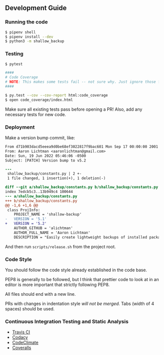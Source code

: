 ## Development Guide

### Running the code

```bash
$ pipenv shell
$ pipenv install --dev
$ python3 -m shallow_backup
```

### Testing

```bash
$ pytest

####
# Code Coverage
# NOTE: This makes some tests fail -- not sure why. Just ignore those for now.
####

$ py.test --cov --cov-report html:code_coverage
$ open code_coverage/index.html
```

Make sure all existing tests pass before opening a PR!
Also, add any necessary tests for new code.


### Deployment

Make a version bump commit, like:

```diff
From d71b903dacd5eeea9d0be68ef3022817f9bac601 Mon Sep 17 00:00:00 2001
From: Aaron Lichtman <aaronlichtman@gmail.com>
Date: Sun, 19 Jun 2022 05:46:06 -0500
Subject: [PATCH] Version bump to v5.2

---
 shallow_backup/constants.py | 2 +-
 1 file changed, 1 insertion(+), 1 deletion(-)

diff --git a/shallow_backup/constants.py b/shallow_backup/constants.py
index 7edcb5c3..13b949c4 100644
--- a/shallow_backup/constants.py
+++ b/shallow_backup/constants.py
@@ -1,6 +1,6 @@
 class ProjInfo:
 	PROJECT_NAME = 'shallow-backup'
-	VERSION = '5.1'
+	VERSION = '5.2'
 	AUTHOR_GITHUB = 'alichtman'
 	AUTHOR_FULL_NAME = 'Aaron Lichtman'
 	DESCRIPTION = "Easily create lightweight backups of installed packages, dotfiles, and more."
```

And then run `scripts/release.sh` from the project root.

### Code Style

You should follow the code style already established in the code base.

PEP8 is generally to be followed, but I think that prettier code to look at in an editor is more important that strictly following PEP8.

All files should end with a new line.

PRs with changes in indentation style _will not be merged._ Tabs (width of 4 spaces) should be used.

### Continuous Integration Testing and Static Analysis

+ [Travis CI](https://travis-ci.com/alichtman/shallow-backup)
+ [Codacy](https://app.codacy.com/project/alichtman/shallow-backup/dashboard)
+ [CodeClimate](https://codeclimate.com/github/alichtman/shallow-backup)
+ [Coveralls](https://coveralls.io/github/alichtman/shallow-backup)
